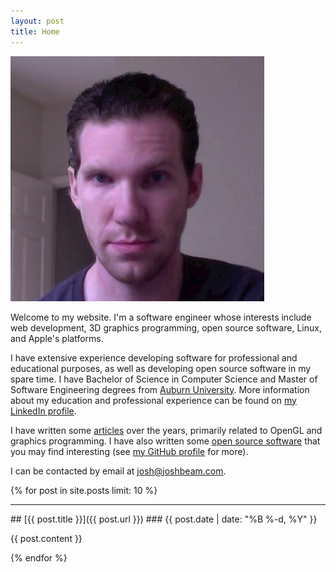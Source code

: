 ```yaml
---
layout: post
title: Home
---
```

<img id="photo" src="files/photo.jpg" alt="">

Welcome to my website. I'm a software engineer whose interests include web development, 3D graphics programming, open source software, Linux, and Apple's platforms.

I have extensive experience developing software for professional and educational purposes, as well as developing open source software in my spare time. I have Bachelor of Science in Computer Science and Master of Software Engineering degrees from [Auburn University](https://www.auburn.edu/). More information about my education and professional experience can be found on [my LinkedIn profile](https://www.linkedin.com/in/joshbeam).

I have written some [articles](articles/) over the years, primarily related to OpenGL and graphics programming. I have also written some [open source software](software/) that you may find interesting (see [my GitHub profile](https://github.com/joshb) for more).

I can be contacted by email at [josh@joshbeam.com](mailto:josh@joshbeam.com).

{% for post in site.posts limit: 10 %}
<hr>

<article>
## [{{ post.title }}]({{ post.url }})
### {{ post.date | date: "%B %-d, %Y" }}

{{ post.content }}
</article>

{% endfor %}
